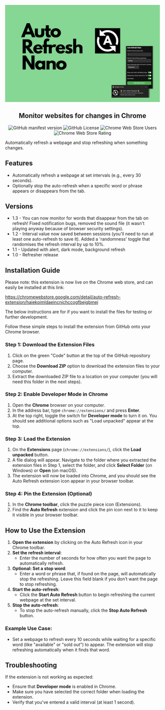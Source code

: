 <div align="center">

![Auto Refresh Nano](resources/autorefreshnano.png)

<h2>Monitor websites for changes in Chrome</h2>

![GitHub manifest version](https://img.shields.io/github/manifest-json/v/joshuaisaact/Auto-refresher)
![GitHub License](https://img.shields.io/github/license/joshuaisaact/Auto-refresher)
![Chrome Web Store Users](https://img.shields.io/chrome-web-store/users/haiekoimldaeincnjchccogfbejgbmej)
![Chrome Web Store Rating](https://img.shields.io/chrome-web-store/rating/haiekoimldaeincnjchccogfbejgbmej)
</div>

Automatically refresh a webpage and stop refreshing when something changes.

## Features
- Automatically refresh a webpage at set intervals (e.g., every 30 seconds).
- Optionally stop the auto-refresh when a specific word or phrase appears or disappears from the tab.

## Versions
- 1.3 - You can now monitor for words that disappear from the tab on refresh! Fixed notification bugs, removed the sound file (it wasn't playing anyway because of browser security settings).
- 1.2 - Interval value now saved between sessions (you'll need to run at least one auto-refresh to save it). Added a 'randomness' toggle that randomises the refresh interval by up to 10%.
- 1.1 - Updated with alert, dark mode, background refresh
- 1.0 - Refresher release

## Installation Guide

Please note: this extension is now live on the Chrome web store, and can easily be installed at this link:

https://chromewebstore.google.com/detail/auto-refresh-extension/haiekoimldaeincnjchccogfbejgbmej

The below instructions are for if you want to install the files for testing or further development.

Follow these simple steps to install the extension from GitHub onto your Chrome browser.

### Step 1: Download the Extension Files
1. Click on the green "Code" button at the top of the GitHub repository page.
2. Choose the **Download ZIP** option to download the extension files to your computer.
3. Extract the downloaded ZIP file to a location on your computer (you will need this folder in the next steps).

### Step 2: Enable Developer Mode in Chrome
1. Open the **Chrome** browser on your computer.
2. In the address bar, type `chrome://extensions/` and press **Enter**.
3. At the top right, toggle the switch for **Developer mode** to turn it on. You should see additional options such as "Load unpacked" appear at the top.

### Step 3: Load the Extension
1. On the **Extensions** page (`chrome://extensions/`), click the **Load unpacked** button.
2. A file dialog will appear. Navigate to the folder where you extracted the extension files in Step 1, select the folder, and click **Select Folder** (on Windows) or **Open** (on macOS).
3. The extension will now be loaded into Chrome, and you should see the Auto Refresh extension icon appear in your browser toolbar.

### Step 4: Pin the Extension (Optional)
1. In the **Chrome toolbar**, click the puzzle piece icon (Extensions).
2. Find the **Auto Refresh** extension and click the pin icon next to it to keep it visible in your browser toolbar.

## How to Use the Extension

1. **Open the extension** by clicking on the Auto Refresh icon in your Chrome toolbar.
2. **Set the refresh interval**:
   - Enter the number of seconds for how often you want the page to automatically refresh.
3. **Optional: Set a stop word**:
   - Enter a word or phrase that, if found on the page, will automatically stop the refreshing. Leave this field blank if you don’t want the page to stop refreshing.
4. **Start the auto-refresh**:
   - Click the **Start Auto Refresh** button to begin refreshing the current webpage at the set interval.
5. **Stop the auto-refresh**:
   - To stop the auto-refresh manually, click the **Stop Auto Refresh** button.

### Example Use Case:
- Set a webpage to refresh every 10 seconds while waiting for a specific word (like "available" or "sold out") to appear. The extension will stop refreshing automatically when it finds that word.

## Troubleshooting

If the extension is not working as expected:
- Ensure that **Developer mode** is enabled in Chrome.
- Make sure you have selected the correct folder when loading the extension.
- Verify that you've entered a valid interval (at least 1 second).

